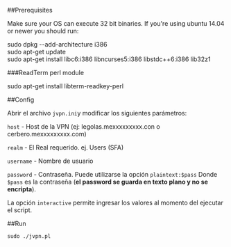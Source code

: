 ##Prerequisites

Make sure your OS can execute 32 bit binaries. If you're using ubuntu 14.04 or newer you should run:

sudo dpkg --add-architecture i386  
sudo apt-get update  
sudo apt-get install libc6:i386 libncurses5:i386 libstdc++6:i386 lib32z1  

###ReadTerm perl module

sudo apt-get install libterm-readkey-perl


##Config

Abrir el archivo `jvpn.ini`y modificar los siguientes parámetros:

`host` - Host de la VPN (ej: legolas.mexxxxxxxxx.con o cerbero.mexxxxxxxxx.com)

`realm` - El Real requerido.  ej. Users (SFA)

`username` - Nombre de usuario

`password` - Contraseña. Puede utilizarse la opción `plaintext:$pass` Donde `$pass` es la contraseña (__el password se guarda en texto plano y no se encripta__).

La opción `interactive` permite ingresar los valores al momento del ejecutar el script. 


##Run

```
sudo ./jvpn.pl
```
